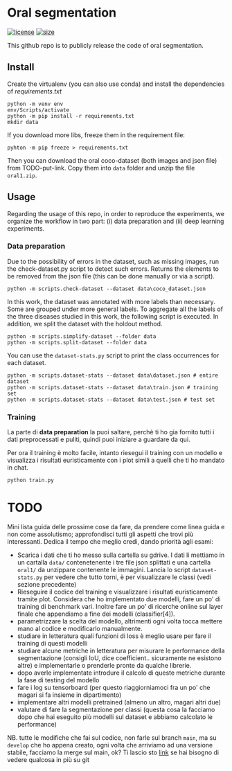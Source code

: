 # **Oral segmentation**

[![license](https://img.shields.io/github/license/MarcoParola/oral_segmentation?style=plastic)]()
[![size](https://img.shields.io/github/languages/code-size/MarcoParola/oral_segmentation?style=plastic)]()

This github repo is to publicly release the code of oral segmentation.


## Install

Create the virtualenv (you can also use conda) and install the dependencies of *requirements.txt*

```
python -m venv env
env/Scripts/activate
python -m pip install -r requirements.txt
mkdir data
```

If you download more libs, freeze them in the requirement file:
```
pyhton -m pip freeze > requirements.txt
```
Then you can download the oral coco-dataset (both images and json file) from TODO-put-link. Copy them into `data` folder and unzip the file `oral1.zip`.

## Usage
Regarding the usage of this repo, in order to reproduce the experiments, we organize the workflow in two part: (i) data preparation and (ii) deep learning experiments.

### Data preparation
Due to the possibility of errors in the dataset, such as missing images, run the check-dataset.py script to detect such errors. Returns the elements to be removed from the json file (this can be done manually or via a script).
```
python -m scripts.check-dataset --dataset data\coco_dataset.json
```
In this work, the dataset was annotated with more labels than necessary. Some are grouped under more general labels. To aggregate all the labels of the three diseases studied in this work, the following script is executed. In addition, we split the dataset with the holdout method.
```
python -m scripts.simplify-dataset --folder data
python -m scripts.split-dataset --folder data
```

You can use the `dataset-stats.py`   script to print the class occurrences for each dataset.
```
python -m scripts.dataset-stats --dataset data\dataset.json # entire dataset
python -m scripts.dataset-stats --dataset data\train.json # training set
python -m scripts.dataset-stats --dataset data\test.json # test set
```

### Training
La parte di **data preparation** la puoi saltare, perchè ti ho gia fornito tutti i dati preprocessati e puliti, quindi puoi iniziare a guardare da qui. 

Per ora il training è molto facile, intanto riesegui il training con un modello e visualizza i risultati euristicamente con i plot simili a quelli che ti ho mandato in chat.
```
python train.py
```

# TODO
Mini lista guida delle prossime cose da fare, da prendere come linea guida e non come assolutismo; approfondisci tutti gli aspetti che trovi più interessanti. Dedica il tempo che meglio credi, dando priorità agli esami:
- Scarica i dati che ti ho messo sulla cartella su gdrive. I dati li mettiamo in un cartalla `data/` contenetenente i tre file json splittati e una cartella `oral1/` da unzippare contenente le immagini. Lancia lo script `dataset-stats.py` per vedere che tutto torni, è per visualizzare le classi (vedi sezione precedente)
- Rieseguire il codice del training e visualizzare i risultati euristicamente tramite plot. Considera che ho implementato due modelli, fare un po' di training di benchmark vari. Inoltre fare un po' di ricerche online sul layer finale che appendiamo a fine dei modelli (classifier[4]). 
- parametrizzare la scelta del modello, altrimenti ogni volta tocca mettere mano al codice e modificarlo manualmente. 
- studiare in letteratura quali funzioni di loss è meglio usare per fare il training di questi modelli
- studiare alcune metriche in letteratura per misurare le performance della segmentazione (consigli IoU, dice coefficient.. sicuramente ne esistono altre) e implementarle o prenderle pronte da qualche librerie.
- dopo averle implementate introdure il calcolo di queste metriche durante la fase di testing del modello
- fare i log su tensorboard (per questo riaggiorniamoci fra un po' che magari si fa insieme in dipartimento)
- implementare altri modelli pretrained (almeno un altro, magari altri due)
- valutare di fare la segmentazione per classi (questa cosa la facciamo dopo che hai eseguito più modelli sul dataset e abbiamo calcolato le performance)

NB. tutte le modifiche che fai sul codice, non farle sul branch `main`, ma su `develop` che ho appena creato, ogni volta che arriviamo ad una versione stabile, facciamo la merge sul main, ok? Ti lascio sto [link](https://www.atlassian.com/git/tutorials/comparing-workflows/gitflow-workflow) se hai bisogno di vedere qualcosa in più su git

